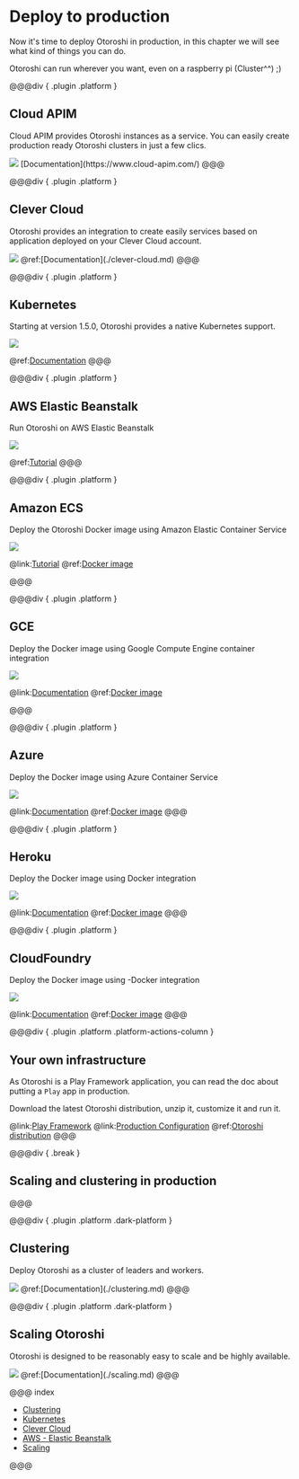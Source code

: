 # Deploy to production

Now it's time to deploy Otoroshi in production, in this chapter we will see what kind of things you can do.

Otoroshi can run wherever you want, even on a raspberry pi (Cluster^^) ;)

@@@div { .plugin .platform }

## Cloud APIM

Cloud APIM provides Otoroshi instances as a service. You can easily create production ready Otoroshi clusters in just a few clics.

<img src="https://www.cloud-apim.com/assets/logo/512x512.png" />
[Documentation](https://www.cloud-apim.com/)
@@@

@@@div { .plugin .platform }

## Clever Cloud

Otoroshi provides an integration to create easily services based on application deployed on your Clever Cloud account.

<img src="../imgs/clever-cloud.png" />
@ref:[Documentation](./clever-cloud.md)
@@@

@@@div { .plugin .platform } 
## Kubernetes
Starting at version 1.5.0, Otoroshi provides a native Kubernetes support.

<img src="../imgs/kubernetes.png" />

@ref:[Documentation](./kubernetes.md)
@@@

@@@div { .plugin .platform } 
## AWS Elastic Beanstalk

Run Otoroshi on AWS Elastic Beanstalk

<img src="../imgs/elastic-beanstalk.png" />

@ref:[Tutorial](./aws.md)
@@@

@@@div { .plugin .platform } 
## Amazon ECS

Deploy the Otoroshi Docker image using Amazon Elastic Container Service

<img src="../imgs/amazon-ecs.png" />

@link:[Tutorial](https://docs.aws.amazon.com/AmazonECS/latest/developerguide/docker-basics.html)
@ref:[Docker image](../install/get-otoroshi.md#from-docker)

@@@

@@@div { .plugin .platform }
## GCE

Deploy the Docker image using Google Compute Engine container integration

<img src="../imgs/google.jpeg" />

@link:[Documentation](https://cloud.google.com/compute/docs/containers/deploying-containers)
@ref:[Docker image](../install/get-otoroshi.md#from-docker)

@@@

@@@div { .plugin .platform } 
## Azure

Deploy the Docker image using Azure Container Service

<img src="../imgs/azure-container-service.png" />

@link:[Documentation](https://azure.microsoft.com/en-us/services/container-service/)
@ref:[Docker image](../install/get-otoroshi.md#from-docker) 
@@@

@@@div { .plugin .platform } 
## Heroku

Deploy the Docker image using Docker integration

<img src="../imgs/heroku.png" />

@link:[Documentation](https://devcenter.heroku.com/articles/container-registry-and-runtime)
@ref:[Docker image](../install/get-otoroshi.md#from-docker)
@@@

@@@div { .plugin .platform } 
## CloudFoundry

Deploy the Docker image using -Docker integration

<img src="../imgs/cloudfoundry.png" />

@link:[Documentation](https://docs.cloudfoundry.org/adminguide/docker.html)
@ref:[Docker image](../install/get-otoroshi.md#from-docker)
@@@

@@@div { .plugin .platform .platform-actions-column } 
## Your own infrastructure

As Otoroshi is a Play Framework application, you can read the doc about putting a `Play` app in production.

Download the latest Otoroshi distribution, unzip it, customize it and run it.

@link:[Play Framework](https://www.playframework.com)
@link:[Production Configuration](https://www.playframework.com/documentation/2.6.x/ProductionConfiguration)
@ref:[Otoroshi distribution](../install/get-otoroshi.md#from-zip)
@@@

@@@div { .break }
## Scaling and clustering in production
@@@


@@@div { .plugin .platform .dark-platform } 
## Clustering

Deploy Otoroshi as a cluster of leaders and workers.

<img src="../imgs/clustering.png" />
@ref:[Documentation](./clustering.md)
@@@

@@@div { .plugin .platform .dark-platform } 
## Scaling Otoroshi

Otoroshi is designed to be reasonably easy to scale and be highly available.

<img src="../imgs/scaling.png" />
@ref:[Documentation](./scaling.md) 
@@@

@@@ index

* [Clustering](./clustering.md)
* [Kubernetes](./kubernetes.md)
* [Clever Cloud](./clever-cloud.md)
* [AWS - Elastic Beanstalk](./aws.md)
* [Scaling](./scaling.md)  

@@@
